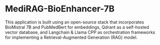 # MediRAG-BioEnhancer-7B
This application is built using an open-source stack that incorporates BioMistral 7B and PubMedBert for embeddings, Qdrant as a self-hosted vector database, and Langchain &amp; Llama CPP as orchestration frameworks for implementing a Retrieval-Augmented Generation (RAG) model.
